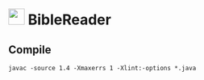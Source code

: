 <img src="https://github.githubassets.com/images/icons/emoji/unicode/1f4d6.png?v8" width="32px"
/>  BibleReader
===============

 Compile
----------

    javac -source 1.4 -Xmaxerrs 1 -Xlint:-options *.java
